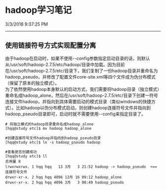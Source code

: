 # hadoop学习笔记

3/3/2018 9:37:25 PM 

--------------------------------

## 使用链接符号方式实现配置分离

由于hadoop在启动时，如果不使用--config参数指定启动目录的话，则默认从/usr/soft/hadoop-2.7.5/etc/hadoop/目录中加载。因为目前在/usr/soft/hadoop-2.7.5/etc/目录下，我们复制了一份hadoop目录并重命名为hadoop_pseudo，并修改了配置文件core-site.xml等四个文件成为伪分布模式（保留了原本的独立模式）。  
为了依然使用hadoop本身默认的启动方式，我们需要将hadoop目录（独立模式）重命名成hadoop_alone，然后在/usr/soft/hadoop-2.7.5/etc/目录下创建一符号连接文件hadoop，并指向到具体需要启动的模式目录（类似windows的快捷方式）。比如hadoop以伪分布模式启动，则创建hadoop连接符号文件并指向到hadoop_pseudo目录即可，启动时就不需要使用--config来指定目录了。

	# 将独立模式的hadoop目录重命名成hadoop_alone
	[hqq@study etc]$ mv hadoop hadoop_alone

	#创建连接符号文件hadoop并指向到hadoop_pseudo目录
	[hqq@study etc]$ ln -s hadoop_pseudo hadoop

	#查看是否创建成功
	[hqq@study etc]$ ll
	总用量 8 
	lrwxrwxrwx. 1 hqq hqq   13 3月   3 21:52 hadoop -> hadoop_pseudo  <== 连接符号文件
	drwxr-xr-x. 2 hqq hqq 4096 12月 16 09:12 hadoop_alone
	drwxr-xr-x. 2 hqq hqq 4096 3月   3 00:49 hadoop_pseudo




